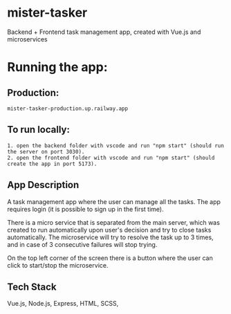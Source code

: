 # mister-tasker
Backend + Frontend task management app, created with Vue.js and microservices

# Running the app:
## Production:
    mister-tasker-production.up.railway.app
## To run locally:
    1. open the backend folder with vscode and run "npm start" (should run the server on port 3030).
    2. open the frontend folder with vscode and run "npm start" (should create the app in port 5173).

## App Description
A task management app where the user can manage all the tasks.
The app requires login (it is possible to sign up in the first time).

There is a micro service that is separated from the main server, which was created to run automatically upon user's decision and try to close tasks automatically.
The microservice will try to resolve the task up to 3 times, and in case of 3 consecutive failures will stop trying.

On the top left corner of the screen there is a button where the user can click to start/stop the microservice.

## Tech Stack
Vue.js,
Node.js,
Express,
HTML,
SCSS,
